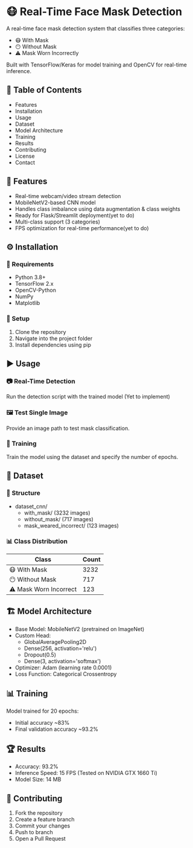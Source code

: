 # 😷 Real-Time Face Mask Detection  

A real-time face mask detection system that classifies three categories:  
- 😷 With Mask  
- 😶 Without Mask  
- ⚠️ Mask Worn Incorrectly  

Built with TensorFlow/Keras for model training and OpenCV for real-time inference.  


## 📌 Table of Contents  
- Features  
- Installation  
- Usage  
- Dataset  
- Model Architecture  
- Training  
- Results  
- Contributing  
- License  
- Contact  


## 🚀 Features  
- Real-time webcam/video stream detection  
- MobileNetV2-based CNN model  
- Handles class imbalance using data augmentation & class weights  
- Ready for Flask/Streamlit deployment(yet to do)
- Multi-class support (3 categories)  
- FPS optimization for real-time performance(yet to do)



## ⚙️ Installation  

### 🔧 Requirements  
- Python 3.8+  
- TensorFlow 2.x  
- OpenCV-Python  
- NumPy  
- Matplotlib  

### 🔹 Setup  
1. Clone the repository  
2. Navigate into the project folder  
3. Install dependencies using pip  


## ▶️ Usage  

### 📷 Real-Time Detection  
Run the detection script with the trained model (Yet to implement)

### 🖼️ Test Single Image  
Provide an image path to test mask classification.  

### 🎯 Training  
Train the model using the dataset and specify the number of epochs.  

## 📂 Dataset  

### 🔹 Structure  
- dataset_cnn/  
  - with_mask/ (3232 images)  
  - without_mask/ (717 images)  
  - mask_weared_incorrect/ (123 images)  

### 📊 Class Distribution  
| Class                   | Count |  
|-------------------------|-------|  
| 😷 With Mask           | 3232  |  
| 😶 Without Mask     | 717   |  
| ⚠️ Mask Worn Incorrect | 123   |  


## 🏗️ Model Architecture  

- Base Model: MobileNetV2 (pretrained on ImageNet)  
- Custom Head:  
  - GlobalAveragePooling2D  
  - Dense(256, activation='relu')  
  - Dropout(0.5)  
  - Dense(3, activation='softmax')  
- Optimizer: Adam (learning rate 0.0001)  
- Loss Function: Categorical Crossentropy  

## 📊 Training  

Model trained for 20 epochs:  
- Initial accuracy ~83%  
- Final validation accuracy ~93.2%  


## 🏆 Results  

- Accuracy: 93.2%  
- Inference Speed: 15 FPS (Tested on NVIDIA GTX 1660 Ti)  
- Model Size: 14 MB  


## 🤝 Contributing  

1. Fork the repository  
2. Create a feature branch  
3. Commit your changes  
4. Push to branch  
5. Open a Pull Request  

